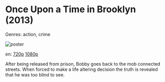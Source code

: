 # Once Upon a Time in Brooklyn (2013)

Genres: action, crime

![poster](http://image.tmdb.org/t/p/w500/kYzjtRUR8K96eNV6mwiIS2abS8J.jpg)

en:
  [720p](magnet:?xt=urn:btih:E482DC66BA1117F3706FACD0292BD32F1CDFE5F5&tr=udp://glotorrents.pw:6969/announce&tr=udp://tracker.opentrackr.org:1337/announce&tr=udp://torrent.gresille.org:80/announce&tr=udp://tracker.openbittorrent.com:80&tr=udp://tracker.coppersurfer.tk:6969&tr=udp://tracker.leechers-paradise.org:6969&tr=udp://p4p.arenabg.ch:1337&tr=udp://tracker.internetwarriors.net:1337)
  [1080p](magnet:?xt=urn:btih:739F9B2F114DB4B48D34DEE2787725FF0747F6F3&tr=udp://glotorrents.pw:6969/announce&tr=udp://tracker.opentrackr.org:1337/announce&tr=udp://torrent.gresille.org:80/announce&tr=udp://tracker.openbittorrent.com:80&tr=udp://tracker.coppersurfer.tk:6969&tr=udp://tracker.leechers-paradise.org:6969&tr=udp://p4p.arenabg.ch:1337&tr=udp://tracker.internetwarriors.net:1337)
  


After being released from prison, Bobby goes back to the mob connected streets. When forced to make a life altering decision the truth is revealed that he was too blind to see.